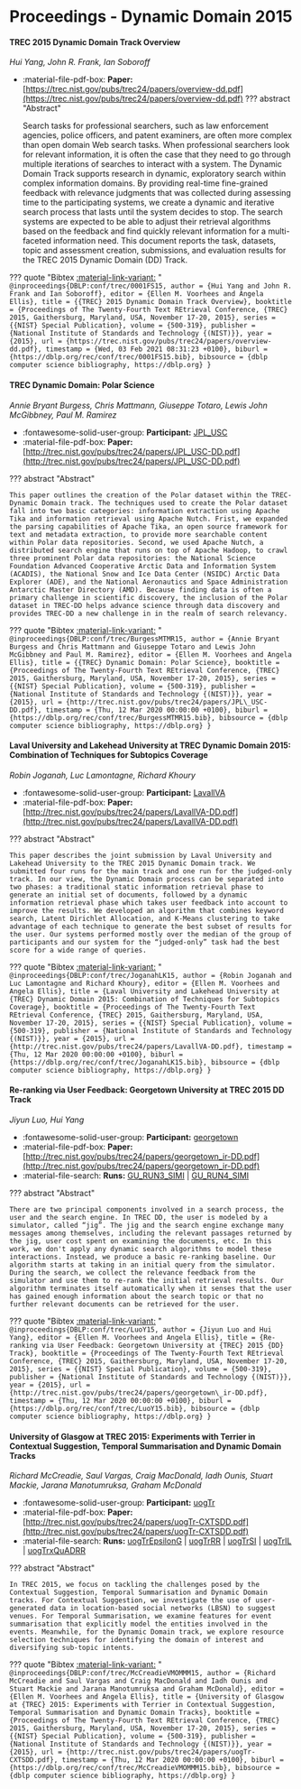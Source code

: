 # Proceedings - Dynamic Domain 2015 

#### TREC 2015 Dynamic Domain Track Overview

_Hui Yang, John R. Frank, Ian Soboroff_

- :material-file-pdf-box: **Paper:** [https://trec.nist.gov/pubs/trec24/papers/overview-dd.pdf](https://trec.nist.gov/pubs/trec24/papers/overview-dd.pdf)
??? abstract "Abstract"
	
	Search tasks for professional searchers, such as law enforcement agencies, police officers, and patent examiners, are often more complex than open domain Web search tasks. When professional searchers look for relevant information, it is often the case that they need to go through multiple iterations of searches to interact with a system. The Dynamic Domain Track supports research in dynamic, exploratory search within complex information domains. By providing real-time fine-grained feedback with relevance judgments that was collected during assessing time to the participating systems, we create a dynamic and iterative search process that lasts until the system decides to stop. The search systems are expected to be able to adjust their retrieval algorithms based on the feedback and find quickly relevant information for a multi-faceted information need. This document reports the task, datasets, topic and assessment creation, submissions, and evaluation results for the TREC 2015 Dynamic Domain (DD) Track.
	

??? quote "Bibtex [:material-link-variant:](https://dblp.org/rec/conf/trec/0001FS15.bib) "
	```
	@inproceedings{DBLP:conf/trec/0001FS15,
		author = {Hui Yang and John R. Frank and Ian Soboroff},
		editor = {Ellen M. Voorhees and Angela Ellis},
		title = {{TREC} 2015 Dynamic Domain Track Overview},
		booktitle = {Proceedings of The Twenty-Fourth Text REtrieval Conference, {TREC} 2015, Gaithersburg, Maryland, USA, November 17-20, 2015},
		series = {{NIST} Special Publication},
		volume = {500-319},
		publisher = {National Institute of Standards and Technology {(NIST)}},
		year = {2015},
		url = {https://trec.nist.gov/pubs/trec24/papers/overview-dd.pdf},
		timestamp = {Wed, 03 Feb 2021 08:31:23 +0100},
		biburl = {https://dblp.org/rec/conf/trec/0001FS15.bib},
		bibsource = {dblp computer science bibliography, https://dblp.org}
	}
	```

#### TREC Dynamic Domain: Polar Science

_Annie Bryant Burgess, Chris Mattmann, Giuseppe Totaro, Lewis John McGibbney, Paul M. Ramirez_

- :fontawesome-solid-user-group: **Participant:** [JPL_USC](./participants.md#jpl_usc)
- :material-file-pdf-box: **Paper:** [http://trec.nist.gov/pubs/trec24/papers/JPL_USC-DD.pdf](http://trec.nist.gov/pubs/trec24/papers/JPL_USC-DD.pdf)

??? abstract "Abstract"
	
	This paper outlines the creation of the Polar dataset within the TREC-Dynamic Domain track. The techniques used to create the Polar dataset fall into two basic categories: information extraction using Apache Tika and information retrieval using Apache Nutch. Frist, we expanded the parsing capabilities of Apache Tika, an open source framework for text and metadata extraction, to provide more searchable content within Polar data repositories. Second, we used Apache Nutch, a distributed search engine that runs on top of Apache Hadoop, to crawl three prominent Polar data repositories: the National Science Foundation Advanced Cooperative Arctic Data and Information System (ACADIS), the National Snow and Ice Data Center (NSIDC) Arctic Data Explorer (ADE), and the National Aeronautics and Space Administration Antarctic Master Directory (AMD). Because finding data is often a primary challenge in scientific discovery, the inclusion of the Polar dataset in TREC-DD helps advance science through data discovery and provides TREC-DD a new challenge in in the realm of search relevancy.
	

??? quote "Bibtex [:material-link-variant:](https://dblp.org/rec/conf/trec/BurgessMTMR15.bib) "
	```
	@inproceedings{DBLP:conf/trec/BurgessMTMR15,
		author = {Annie Bryant Burgess and Chris Mattmann and Giuseppe Totaro and Lewis John McGibbney and Paul M. Ramirez},
		editor = {Ellen M. Voorhees and Angela Ellis},
		title = {{TREC} Dynamic Domain: Polar Science},
		booktitle = {Proceedings of The Twenty-Fourth Text REtrieval Conference, {TREC} 2015, Gaithersburg, Maryland, USA, November 17-20, 2015},
		series = {{NIST} Special Publication},
		volume = {500-319},
		publisher = {National Institute of Standards and Technology {(NIST)}},
		year = {2015},
		url = {http://trec.nist.gov/pubs/trec24/papers/JPL\_USC-DD.pdf},
		timestamp = {Thu, 12 Mar 2020 00:00:00 +0100},
		biburl = {https://dblp.org/rec/conf/trec/BurgessMTMR15.bib},
		bibsource = {dblp computer science bibliography, https://dblp.org}
	}
	```

#### Laval University and Lakehead University at TREC Dynamic Domain  2015: Combination of Techniques for Subtopics Coverage

_Robin Joganah, Luc Lamontagne, Richard Khoury_

- :fontawesome-solid-user-group: **Participant:** [LavallVA](./participants.md#lavallva)
- :material-file-pdf-box: **Paper:** [http://trec.nist.gov/pubs/trec24/papers/LavallVA-DD.pdf](http://trec.nist.gov/pubs/trec24/papers/LavallVA-DD.pdf)

??? abstract "Abstract"
	
	This paper describes the joint submission by Laval University and Lakehead University to the TREC 2015 Dynamic Domain track. We submitted four runs for the main track and one run for the judged-only track. In our view, the Dynamic Domain process can be separated into two phases: a traditional static information retrieval phase to generate an initial set of documents, followed by a dynamic information retrieval phase which takes user feedback into account to improve the results. We developed an algorithm that combines keyword search, Latent Dirichlet Allocation, and K-Means clustering to take advantage of each technique to generate the best subset of results for the user. Our systems performed mostly over the median of the group of participants and our system for the “judged-only” task had the best score for a wide range of queries.
	

??? quote "Bibtex [:material-link-variant:](https://dblp.org/rec/conf/trec/JoganahLK15.bib) "
	```
	@inproceedings{DBLP:conf/trec/JoganahLK15,
		author = {Robin Joganah and Luc Lamontagne and Richard Khoury},
		editor = {Ellen M. Voorhees and Angela Ellis},
		title = {Laval University and Lakehead University at {TREC} Dynamic Domain 2015: Combination of Techniques for Subtopics Coverage},
		booktitle = {Proceedings of The Twenty-Fourth Text REtrieval Conference, {TREC} 2015, Gaithersburg, Maryland, USA, November 17-20, 2015},
		series = {{NIST} Special Publication},
		volume = {500-319},
		publisher = {National Institute of Standards and Technology {(NIST)}},
		year = {2015},
		url = {http://trec.nist.gov/pubs/trec24/papers/LavallVA-DD.pdf},
		timestamp = {Thu, 12 Mar 2020 00:00:00 +0100},
		biburl = {https://dblp.org/rec/conf/trec/JoganahLK15.bib},
		bibsource = {dblp computer science bibliography, https://dblp.org}
	}
	```

#### Re-ranking via User Feedback: Georgetown University at TREC 2015  DD Track

_Jiyun Luo, Hui Yang_

- :fontawesome-solid-user-group: **Participant:** [georgetown](./participants.md#georgetown)
- :material-file-pdf-box: **Paper:** [http://trec.nist.gov/pubs/trec24/papers/georgetown_ir-DD.pdf](http://trec.nist.gov/pubs/trec24/papers/georgetown_ir-DD.pdf)
- :material-file-search: **Runs:** [GU_RUN3_SIMI](./runs.md#gu_run3_simi) | [GU_RUN4_SIMI](./runs.md#gu_run4_simi)

??? abstract "Abstract"
	
	There are two principal components involved in a search process, the user and the search engine. In TREC DD, the user is modeled by a simulator, called “jig”. The jig and the search engine exchange many messages among themselves, including the relevant passages returned by the jig, user cost spent on examining the documents, etc. In this work, we don't apply any dynamic search algorithms to model these interactions. Instead, we produce a basic re-ranking baseline. Our algorithm starts at taking in an initial query from the simulator. During the search, we collect the relevance feedback from the simulator and use them to re-rank the initial retrieval results. Our algorithm terminates itself automatically when it senses that the user has gained enough information about the search topic or that no further relevant documents can be retrieved for the user.
	

??? quote "Bibtex [:material-link-variant:](https://dblp.org/rec/conf/trec/LuoY15.bib) "
	```
	@inproceedings{DBLP:conf/trec/LuoY15,
		author = {Jiyun Luo and Hui Yang},
		editor = {Ellen M. Voorhees and Angela Ellis},
		title = {Re-ranking via User Feedback: Georgetown University at {TREC} 2015 {DD} Track},
		booktitle = {Proceedings of The Twenty-Fourth Text REtrieval Conference, {TREC} 2015, Gaithersburg, Maryland, USA, November 17-20, 2015},
		series = {{NIST} Special Publication},
		volume = {500-319},
		publisher = {National Institute of Standards and Technology {(NIST)}},
		year = {2015},
		url = {http://trec.nist.gov/pubs/trec24/papers/georgetown\_ir-DD.pdf},
		timestamp = {Thu, 12 Mar 2020 00:00:00 +0100},
		biburl = {https://dblp.org/rec/conf/trec/LuoY15.bib},
		bibsource = {dblp computer science bibliography, https://dblp.org}
	}
	```

#### University of Glasgow at TREC 2015: Experiments with Terrier in  Contextual Suggestion, Temporal Summarisation and Dynamic Domain Tracks

_Richard McCreadie, Saul Vargas, Craig MacDonald, Iadh Ounis, Stuart Mackie, Jarana Manotumruksa, Graham McDonald_

- :fontawesome-solid-user-group: **Participant:** [uogTr](./participants.md#uogtr)
- :material-file-pdf-box: **Paper:** [http://trec.nist.gov/pubs/trec24/papers/uogTr-CXTSDD.pdf](http://trec.nist.gov/pubs/trec24/papers/uogTr-CXTSDD.pdf)
- :material-file-search: **Runs:** [uogTrEpsilonG](./runs.md#uogtrepsilong) | [uogTrRR](./runs.md#uogtrrr) | [uogTrSI](./runs.md#uogtrsi) | [uogTrIL](./runs.md#uogtril) | [uogTrxQuADRR](./runs.md#uogtrxquadrr)

??? abstract "Abstract"
	
	In TREC 2015, we focus on tackling the challenges posed by the Contextual Suggestion, Temporal Summarisation and Dynamic Domain tracks. For Contextual Suggestion, we investigate the use of user-generated data in location-based social networks (LBSN) to suggest venues. For Temporal Summarisation, we examine features for event summarisation that explicitly model the entities involved in the events. Meanwhile, for the Dynamic Domain track, we explore resource selection techniques for identifying the domain of interest and diversifying sub-topic intents.
	

??? quote "Bibtex [:material-link-variant:](https://dblp.org/rec/conf/trec/McCreadieVMOMMM15.bib) "
	```
	@inproceedings{DBLP:conf/trec/McCreadieVMOMMM15,
		author = {Richard McCreadie and Saul Vargas and Craig MacDonald and Iadh Ounis and Stuart Mackie and Jarana Manotumruksa and Graham McDonald},
		editor = {Ellen M. Voorhees and Angela Ellis},
		title = {University of Glasgow at {TREC} 2015: Experiments with Terrier in Contextual Suggestion, Temporal Summarisation and Dynamic Domain Tracks},
		booktitle = {Proceedings of The Twenty-Fourth Text REtrieval Conference, {TREC} 2015, Gaithersburg, Maryland, USA, November 17-20, 2015},
		series = {{NIST} Special Publication},
		volume = {500-319},
		publisher = {National Institute of Standards and Technology {(NIST)}},
		year = {2015},
		url = {http://trec.nist.gov/pubs/trec24/papers/uogTr-CXTSDD.pdf},
		timestamp = {Thu, 12 Mar 2020 00:00:00 +0100},
		biburl = {https://dblp.org/rec/conf/trec/McCreadieVMOMMM15.bib},
		bibsource = {dblp computer science bibliography, https://dblp.org}
	}
	```

